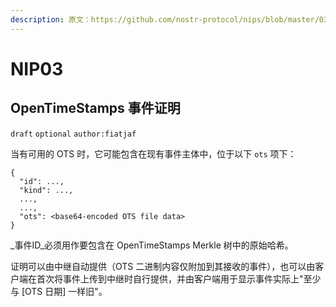 ```yaml
---
description: 原文：https://github.com/nostr-protocol/nips/blob/master/03.md
---
```


# NIP03

## OpenTimeStamps 事件证明

`draft` `optional` `author:fiatjaf`

当有可用的 OTS 时，它可能包含在现有事件主体中，位于以下 `ots` 项下：

```
{
  "id": ...,
  "kind": ...,
  ...,
  ...,
  "ots": <base64-encoded OTS file data>
}
```

\_事件ID\_必须用作要包含在 OpenTimeStamps Merkle 树中的原始哈希。

证明可以由中继自动提供（OTS 二进制内容仅附加到其接收的事件），也可以由客户端在首次将事件上传到中继时自行提供，并由客户端用于显示事件实际上"至少与 \[OTS 日期] 一样旧"。
